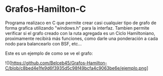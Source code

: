 # Grafos-Hamilton-C
Programa realizaco en C que permite crear casi cualquier tipo de grafo de forma grafica utilizando "windows.h" para la interfaz. 
Tambien permite verificar si el grafo creado con la ruta agregada es un Ciclo Hamiltoniano, proximamente recibirá más funciones, como darle una ponderación
a cada nodo para balancearlo con BSF, etc...

Este es un ejemplo de como se ve el grafo:

!()[https://github.com/Belceb45/Grafos-Hamilton-C/blob/c8bed4e1fe9d6f3935d5c98f49bcfa4c9063be6e/ejemplo.png]
